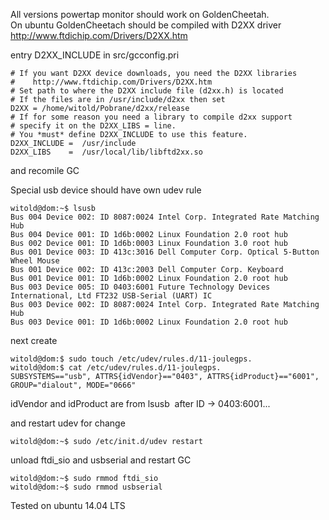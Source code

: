 All versions powertap monitor should work on GoldenCheetah.</br>
On ubuntu GoldenCheetach should be compiled with D2XX driver  http://www.ftdichip.com/Drivers/D2XX.htm 

entry D2XX_INCLUDE in  src/gcconfig.pri

    # If you want D2XX device downloads, you need the D2XX libraries    
    #    http://www.ftdichip.com/Drivers/D2XX.htm    
    # Set path to where the D2XX include file (d2xx.h) is located    
    # If the files are in /usr/include/d2xx then set    
    D2XX = /home/witold/Pobrane/d2xx/release     
    # If for some reason you need a library to compile d2xx support
    # specify it on the D2XX_LIBS = line.
    # You *must* define D2XX_INCLUDE to use this feature.
    D2XX_INCLUDE =  /usr/include  
    D2XX_LIBS    =  /usr/local/lib/libftd2xx.so

and recomile GC



Special usb device should have own udev rule

    witold@dom:~$ lsusb      
    Bus 004 Device 002: ID 8087:0024 Intel Corp. Integrated Rate Matching Hub 
    Bus 004 Device 001: ID 1d6b:0002 Linux Foundation 2.0 root hub
    Bus 002 Device 001: ID 1d6b:0003 Linux Foundation 3.0 root hub
    Bus 001 Device 003: ID 413c:3016 Dell Computer Corp. Optical 5-Button Wheel Mouse
    Bus 001 Device 002: ID 413c:2003 Dell Computer Corp. Keyboard
    Bus 001 Device 001: ID 1d6b:0002 Linux Foundation 2.0 root hub
    Bus 003 Device 005: ID 0403:6001 Future Technology Devices International, Ltd FT232 USB-Serial (UART) IC
    Bus 003 Device 002: ID 8087:0024 Intel Corp. Integrated Rate Matching Hub
    Bus 003 Device 001: ID 1d6b:0002 Linux Foundation 2.0 root hub

next create

    witold@dom:$ sudo touch /etc/udev/rules.d/11-joulegps.
    witold@dom:$ cat /etc/udev/rules.d/11-joulegps. 
    SUBSYSTEMS=="usb", ATTRS{idVendor}=="0403", ATTRS{idProduct}=="6001", GROUP="dialout", MODE="0666"

idVendor and idProduct are from lsusb  after ID -> 0403:6001...  

and restart udev for change

    witold@dom:~$ sudo /etc/init.d/udev restart    


unload ftdi_sio and usbserial and restart GC

    witold@dom:~$ sudo rmmod ftdi_sio    
    witold@dom:~$ sudo rmmod usbserial    


Tested on ubuntu 14.04 LTS